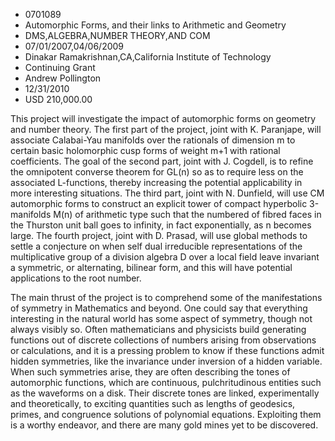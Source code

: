 
* 0701089
* Automorphic Forms, and their links to Arithmetic and Geometry
* DMS,ALGEBRA,NUMBER THEORY,AND COM
* 07/01/2007,04/06/2009
* Dinakar Ramakrishnan,CA,California Institute of Technology
* Continuing Grant
* Andrew Pollington
* 12/31/2010
* USD 210,000.00

This project will investigate the impact of automorphic forms on geometry and
number theory. The first part of the project, joint with K. Paranjape, will
associate Calabai-Yau manifolds over the rationals of dimension m to certain
basic holomorphic cusp forms of weight m+1 with rational coefficients. The goal
of the second part, joint with J. Cogdell, is to refine the omnipotent converse
theorem for GL(n) so as to require less on the associated L-functions, thereby
increasing the potential applicability in more interesting situations. The third
part, joint with N. Dunfield, will use CM automorphic forms to construct an
explicit tower of compact hyperbolic 3-manifolds M(n) of arithmetic type such
that the numbered of fibred faces in the Thurston unit ball goes to infinity, in
fact exponentially, as n becomes large. The fourth project, joint with D.
Prasad, will use global methods to settle a conjecture on when self dual
irreducible representations of the multiplicative group of a division algebra D
over a local field leave invariant a symmetric, or alternating, bilinear form,
and this will have potential applications to the root number.

The main thrust of the project is to comprehend some of the manifestations of
symmetry in Mathematics and beyond. One could say that everything interesting in
the natural world has some aspect of symmetry, though not always visibly so.
Often mathematicians and physicists build generating functions out of discrete
collections of numbers arising from observations or calculations, and it is a
pressing problem to know if these functions admit hidden symmetries, like the
invariance under inversion of a hidden variable. When such symmetries arise,
they are often describing the tones of automorphic functions, which are
continuous, pulchritudinous entities such as the waveforms on a disk. Their
discrete tones are linked, experimentally and theoretically, to exciting
quantities such as lengths of geodesics, primes, and congruence solutions of
polynomial equations. Exploiting them is a worthy endeavor, and there are many
gold mines yet to be discovered.


